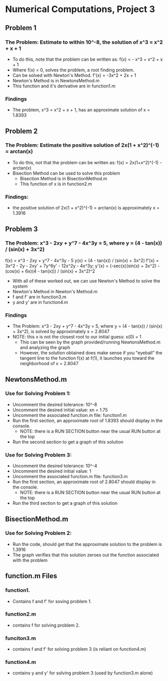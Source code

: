 # Numerical Computations, Project 3

## Problem 1

### The Problem: Estimate to within 10^-8, the solution of x^3 = x^2 + x + 1

- To do this, note that the problem can be written as:
f(x) = - x^3 + x^2 + x + 1
- Where f(x) = 0, solves the problem, a root finding problem.
- Can be solved with Newton's Method.
f'(x) = -3x^2 + 2x + 1
- Newton's Method is in NewtonsMethod.m
- This function and it's derivative are in function1.m

### Findings

- The problem, x^3 = x^2 + x + 1, has an approximate solution of 
x = 1.8393

## Problem 2

### The Problem: Estimate the positive solution of 2x(1 + x^2)^(-1) = arctan(x)

- To do this, not that the problem can be written as: 
f(x) = 2x(1+x^2)^(-1) - arctan(x)
- Bisection Method can be used to solve this problem
  - Bisection Method is in BisectionMethod.m  
  - This function of x is in function2.m

### Findings: 

- the positive solution of 2x(1 + x^2)^(-1) = arctan(x) is approximately
x = 1.3916

## Problem 3

### The Problem: x^3 - 2xy + y^7 - 4x^3y = 5, where y = (4 - tan(x)) / (sin(x) + 3x^2)

f(x) = x^3 - 2xy + y^7 - 4x^3y - 5
  y(x) = (4 - tan(x)) / (sin(x) + 3x^2)
f'(x) = 3x^2 - 2y - 2xy' + 7y^6y' - 12x^2y - 4x^3y;
  y'(x) = (-sec(x)(sin(x) + 3x^2) - (cos(x) + 6x)(4 - tan(x))) / (sin(x) + 3x^2)^2

- With all of these worked out, we can use Newton's Method to solve the system
- Newton's Method in Newton's Method.m
- f and f' are in function3.m
- y and y' are in function4.m

### Findings

- The Problem: x^3 - 2xy + y^7 - 4x^3y = 5, where y = (4 - tan(x)) /
  (sin(x) + 3x^2), is solved by approximately
x = 2.8047
- NOTE: this x is not the closest root to our initial guess: x(0) = 1
  - This can be seen by the graph provided/running NewtonsMethod.m and analyzing 
  the graph
  - However, the solution obtained does make sense if you "eyeball" the tangent 
  line to the function f(x) at f(1), it launches you toward the neighborhood of 
  x = 2.8047 

## NewtonsMethod.m

### Use for Solving Problem 1:

- Uncomment the desired tolerance: 10^-8
- Uncomment the desired initial value: xn = 1.75
- Uncomment the associated function.m file: function1.m
- Run the first section, an approximate root of 1.8393 should display in the 
  console.
  - NOTE: there is a RUN SECTION button near the usual RUN button at the top
- Run the second section to get a graph of this solution

### Use for Solving Problem 3: 

- Uncomment the desired tolerance: 10^-4
- Uncomment the desired initial value: 1
- Uncomment the associated function.m file: function3.m
- Run the first section, an approximate root of 2.8047 should display in the 
  console.
  - NOTE: there is a RUN SECTION button near the usual RUN button at the top
- Run the third section to get a graph of this solution

## BisectionMethod.m

### Use for Solving Problem 2: 

- Run the code, should get that the approximate solution to the problem is 
1.3916
- The graph verifies that this solution zeroes out the function associated with
  the problem

## function.m Files

### function1.

- Contains f and f' for soving problem 1.

### function2.m

- contains f for solving problem 2.

### funciton3.m

- contains f and f' for solving problem 3 (is reliant on function4.m)

### function4.m

- contains y and y' for solving problem 3 (used by function3.m alone)